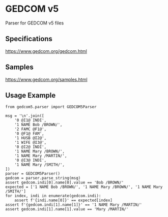 # GEDCOM v5

Parser for GEDCOM v5 files

## Specifications

https://www.gedcom.org/gedcom.html

## Samples

https://www.gedcom.org/samples.html

## Usage Example

    from gedcom5.parser import GEDCOM5Parser

    msg = '\n'.join([
        '0 @I1@ INDI',
        '1 NAME Bob /BROWN/',
        '2 FAMC @F1@',
        '0 @F1@ FAM',
        '1 HUSB @I2@',
        '1 WIFE @I3@',
        '0 @I2@ INDI',
        '1 NAME Mary /BROWN/',
        '1 NAME Mary /MARTIN/',
        '0 @I3@ INDI',
        '1 NAME Mary /SMITH/',
    ])
    parser = GEDCOM5Parser()
    gedcom = parser.parse_string(msg)
    assert gedcom.indi[0].name[0].value == 'Bob /BROWN/'
    expected = ['1 NAME Bob /BROWN/', '1 NAME Mary /BROWN/', '1 NAME Mary /SMITH/']
    for index, indi in enumerate(gedcom.indi):
        assert f'{indi.name[0]}' == expected[index]
    assert f'{gedcom.indi[1].name[1]}' == '1 NAME Mary /MARTIN/'
    assert gedcom.indi[1].name[1].value == 'Mary /MARTIN/'

